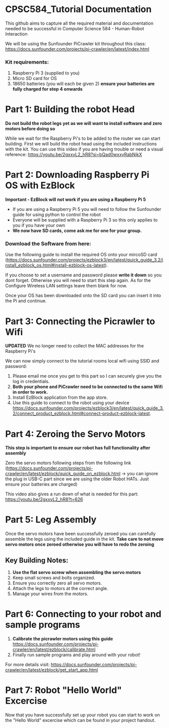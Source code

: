 # CPSC584_Tutorial Documentation

This github aims to capture all the required material and documentation needed to be successful in Computer Science 584 - Human-Robot Interaction 

We will be using the Sunfounder PiCrawler kit throughout this class: 
https://docs.sunfounder.com/projects/pi-crawler/en/latest/index.html

### Kit requirements:
1. Raspberry Pi 3 (supplied to you)
2. Micro SD card for OS
3. 18650 batteries (you will each be given 2)
   **ensure your batteries are fully charged for step 4 onwards**


# Part 1: Building the robot Head
**Do not build the robot legs yet as we will want to install software and zero motors before doing so**

While we wait for the Raspberry Pi's to be added to the router we can start building. First we will build the robot head using the included instructions with the kit. 
You can use this video if you are having trouble or need a visual reference: 
https://youtu.be/2gxxvL2_hR8?si=bQad0wxxyRabNjkX


# Part 2: Downloading Raspberry Pi OS with EzBlock
**Important - EzBlock will not work if you are using a Raspberry Pi 5**
- If you are using a Raspberry Pi 5 you will need to follow the Sunfounder guide for using python to control the robot
- Everyone will be supplied with a Raspberry Pi 3 so this only applies to you if you have your own
- **We now have SD cards, come ask me for one for your group.**

### Download the Software from here:
Use the following guide to install the required OS onto your mircoSD card (https://docs.sunfounder.com/projects/ezblock3/en/latest/quick_guide_3.2/install_ezblock_os.html#install-ezblock-os-latest).

If you choose to set a username and password please **write it down** so you dont forget. Otherwise you will need to start this step again.
As for the Configure Wireless LAN settings leave them blank for now.

Once your OS has been downloaded onto the SD card you can insert it into the Pi and continue.



# Part 3: Connecting the Picrawler to Wifi

**UPDATED**
We no longer need to collect the MAC addresses for the Raspberry Pi's

We can now simply connect to the tutorial rooms local wifi using SSID and password:

1. Please email me once you get to this part so I can securely give you the log in credentials.
2. **Both your phone and PiCrawler need to be connected to the same Wifi in order to work.**
3. Install EzBlock application from the app store. 
4. Use this guide to connect to the robot using your device https://docs.sunfounder.com/projects/ezblock3/en/latest/quick_guide_3.2/connect_product_ezblock.html#connect-product-ezblock-latest.


# Part 4: Zeroing the Servo Motors
**This step is important to ensure our robot has full functionality after assembly**

Zero the servo motors following steps from the following link (https://docs.sunfounder.com/projects/pi-crawler/en/latest/ezblock/quick_guide_on_ezblock.html -> you can ignore the plug in USB-C part since we are using the older Robot HATs. Just ensure your batteries are charged)

This video also gives a run down of what is needed for this part:
https://youtu.be/2gxxvL2_hR8?t=626


# Part 5: Leg Assembly
Once the servo motors have been successfully zeroed you can carefully assemble the legs using the included guide in the kit.
**Take care to not move servo motors once zeroed otherwise you will have to redo the zeroing**

## Key Building Notes:
1. **Use the flat servo screw when assembling the servo motors**
2. Keep small screws and bolts organized.
3. Ensure you correctly zero all servo motors.
4. Attach the legs to motors at the correct angle.
5. Manage your wires from the motors.


# Part 6: Connecting to your robot and sample programs
1. **Calibrate the picrawler motors using this guide** https://docs.sunfounder.com/projects/pi-crawler/en/latest/ezblock/calibrate.html
2. Finally run sample programs and play around with your robot!

For more details visit: https://docs.sunfounder.com/projects/pi-crawler/en/latest/ezblock/get_start_app.html

# Part 7: Robot "Hello World" Excercise 
Now that you have successfully set up your robot you can start to work on the "Hello World" excercise which can be found in your project handout.






